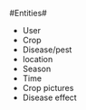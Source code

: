 #Entities#
- User  
- Crop
- Disease/pest
- location
- Season
- Time
- Crop pictures
- Disease effect
